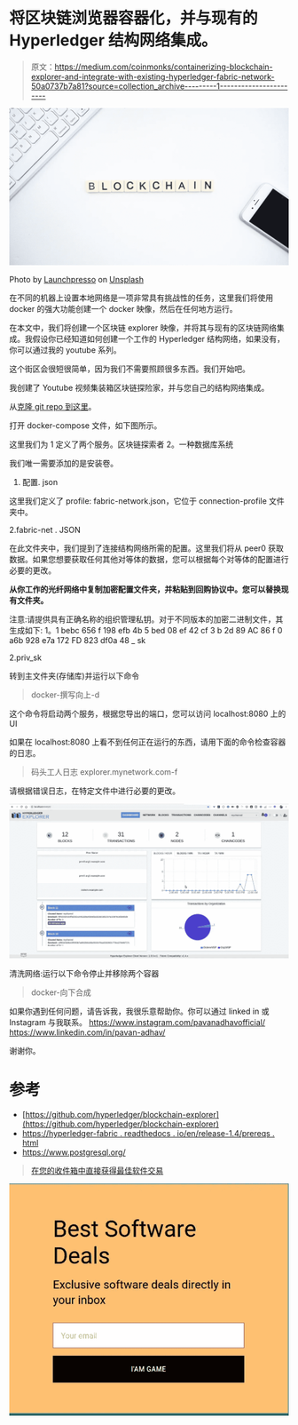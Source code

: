 # 将区块链浏览器容器化，并与现有的 Hyperledger 结构网络集成。

> 原文：<https://medium.com/coinmonks/containerizing-blockchain-explorer-and-integrate-with-existing-hyperledger-fabric-network-50a0737b7a81?source=collection_archive---------1----------------------->

![](img/44696b3738251f98e9f481c2ae9ee75f.png)

Photo by [Launchpresso](https://unsplash.com/@launchpresso?utm_source=unsplash&utm_medium=referral&utm_content=creditCopyText) on [Unsplash](https://unsplash.com/s/photos/hyperledger--blockchain?utm_source=unsplash&utm_medium=referral&utm_content=creditCopyText)

在不同的机器上设置本地网络是一项非常具有挑战性的任务，这里我们将使用 docker 的强大功能创建一个 docker 映像，然后在任何地方运行。

在本文中，我们将创建一个区块链 explorer 映像，并将其与现有的区块链网络集成。我假设你已经知道如何创建一个工作的 Hyperledger 结构网络，如果没有，你可以通过我的 youtube 系列。

这个街区会很短很简单，因为我们不需要照顾很多东西。我们开始吧。

我创建了 Youtube 视频集装箱区块链探险家，并与您自己的结构网络集成。

从[克隆 git repo 到这里](https://github.com/adhavpavan/ContainerisingBlockchainExplorer.git)。

打开 docker-compose 文件，如下图所示。

这里我们为
1 定义了两个服务。区块链探索者
2。一种数据库系统

我们唯一需要添加的是安装卷。

1.  配置. json

这里我们定义了 profile: fabric-network.json，它位于 connection-profile 文件夹中。

2.fabric-net . JSON

在此文件夹中，我们提到了连接结构网络所需的配置。这里我们将从 peer0 获取数据。如果您想要获取任何其他对等体的数据，您可以根据每个对等体的配置进行必要的更改。

**从你工作的光纤网络中复制加密配置文件夹，并粘贴到回购协议中。您可以替换现有文件夹。**

注意:请提供具有正确名称的组织管理私钥。对于不同版本的加密二进制文件，其生成如下:
1。1 bebc 656 f 198 efb 4b 5 bed 08 ef 42 cf 3 b 2d 89 AC 86 f 0 a6b 928 e7a 172 FD 823 df0a 48 _ sk

2.priv_sk

转到主文件夹(存储库)并运行以下命令

> docker-撰写向上-d

这个命令将启动两个服务，根据您导出的端口，您可以访问 localhost:8080 上的 UI

如果在 localhost:8080 上看不到任何正在运行的东西，请用下面的命令检查容器的日志。

> 码头工人日志 explorer.mynetwork.com-f

请根据错误日志，在特定文件中进行必要的更改。

![](img/6ca834086778a201b9dbde010e2545b2.png)

清洗网络:运行以下命令停止并移除两个容器

> docker-向下合成

如果你遇到任何问题，请告诉我，我很乐意帮助你。你可以通过 linked in 或 Instagram 与我联系。
https://www.instagram.com/pavanadhavofficial/
https://www.linkedin.com/in/pavan-adhav/

谢谢你。

# 参考

*   [https://github.com/hyperledger/blockchain-explorer](https://github.com/hyperledger/blockchain-explorer)
*   [https://hyperledger-fabric . readthedocs . io/en/release-1.4/prereqs . html](https://hyperledger-fabric.readthedocs.io/en/release-1.3/prereqs.html)
*   https://www.postgresql.org/

> [在您的收件箱中直接获得最佳软件交易](https://coincodecap.com/?utm_source=coinmonks)

[![](img/7c0b3dfdcbfea594cc0ae7d4f9bf6fcb.png)](https://coincodecap.com/?utm_source=coinmonks)